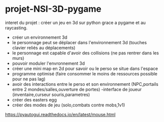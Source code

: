 # projet-NSI-3D-pygame
interet du projet : créer un jeu en 3d sur python grace a pygame et au raycasting.
- créer un environnement 3d
- le personnage peut se déplacer dans l'environnement 3d (touches clavier reliés au déplacements)
- le personnage est capable d'avoir des collisions (ne pas rentrer dans les murs)
- pouvoir moduler l'envronnement 3d
- créer une mini map en 2d pour savoir ou le perso se situe dans l'espace
- programme optimisé (faire consommer le moins de ressources possible pour ne pas lag)
- avoir des interactions entre le perso et son environnement (NPC,portails entre 2 mondes/salles,ouverture de portes)
-interface de joueur (inventaire,curseur souris,parametres)
- créer des easters egg
- créer des modes de jeu (solo,combats contre mobs,1v1)

https://pyautogui.readthedocs.io/en/latest/mouse.html
